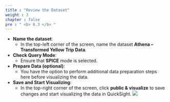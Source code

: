 ```yaml
---
title : "Review the Dataset"
weight : 3
chapter : false
pre : " <b> 6.3 </b> "
---
```


- **Name the dataset**:
  - In the top-left corner of the screen, name the dataset **Athena – Transformed Yellow Trip Data**.
- **Check Query Mode**:
  - Ensure that **SPICE** mode is selected.
- **Prepare Data (optional)**:
  - You have the option to perform additional data preparation steps here before visualizing the data.
- **Save and Start Visualizing**:
  - In the top-right corner of the screen, click **public & visualize** to save changes and start visualizing the data in QuickSight.
![](../../images/6.visualize/12.png)